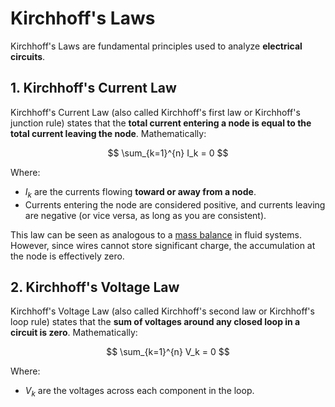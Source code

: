 # Kirchhoff's Laws

Kirchhoff's Laws are fundamental principles used to analyze **electrical circuits**.

## 1. Kirchhoff's Current Law

Kirchhoff's Current Law (also called Kirchhoff's first law or Kirchhoff's junction rule) states that the **total current entering a node is equal to the total current leaving the node**. Mathematically:

$$
\sum_{k=1}^{n} I_k = 0
$$

Where:

- $I_k$ are the currents flowing **toward or away from a node**.
- Currents entering the node are considered positive, and currents leaving are negative (or vice versa, as long as you are consistent).

This law can be seen as analogous to a [mass balance](/docs/mass-balance.md) in fluid systems.
However, since wires cannot store significant charge, the accumulation at the node is effectively zero.

## 2. Kirchhoff's Voltage Law

Kirchhoff's Voltage Law (also called Kirchhoff's second law or Kirchhoff's loop rule) states that the **sum of voltages around any closed loop in a circuit is zero**. Mathematically:

$$
\sum_{k=1}^{n} V_k = 0
$$

Where:

- $V_k$ are the voltages across each component in the loop.
